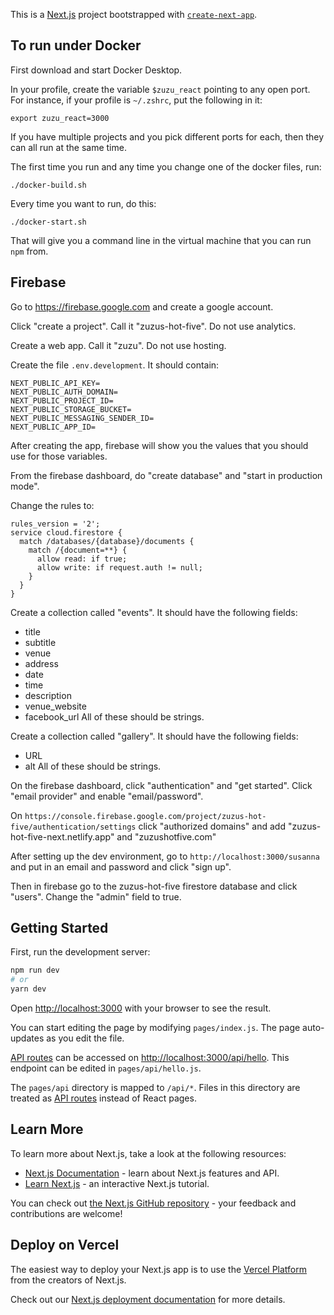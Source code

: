 This is a [Next.js](https://nextjs.org/) project bootstrapped with [`create-next-app`](https://github.com/vercel/next.js/tree/canary/packages/create-next-app).

## To run under Docker

First download and start Docker Desktop.

In your profile, create the variable `$zuzu_react` pointing to any open port. For instance, if your profile is `~/.zshrc`, put the following in it:
```
export zuzu_react=3000
```

If you have multiple projects and you pick different ports for each, then they can all run at the same time.

The first time you run and any time you change one of the docker files, run:
```
./docker-build.sh
```

Every time you want to run, do this:
```
./docker-start.sh
```
That will give you a command line in the virtual machine that you can run `npm` from.

## Firebase
Go to https://firebase.google.com and create a google account.

Click "create a project". Call it "zuzus-hot-five". Do not use analytics.

Create a web app. Call it "zuzu". Do not use hosting.

Create the file `.env.development`. It should contain:
```
NEXT_PUBLIC_API_KEY=
NEXT_PUBLIC_AUTH_DOMAIN=
NEXT_PUBLIC_PROJECT_ID=
NEXT_PUBLIC_STORAGE_BUCKET=
NEXT_PUBLIC_MESSAGING_SENDER_ID=
NEXT_PUBLIC_APP_ID=
```
After creating the app, firebase will show you the values that you should use for those variables.

From the firebase dashboard, do "create database" and "start in production mode".

Change the rules to:
```
rules_version = '2';
service cloud.firestore {
  match /databases/{database}/documents {
    match /{document=**} {
      allow read: if true;
      allow write: if request.auth != null;
    }
  }
}
```
Create a collection called "events". It should have the following fields:
* title
* subtitle
* venue
* address
* date
* time
* description
* venue_website
* facebook_url
All of these should be strings.

Create a collection called "gallery". It should have the following fields:
* URL
* alt
All of these should be strings.

On the firebase dashboard, click "authentication" and "get started".
Click "email provider" and enable "email/password".

On `https://console.firebase.google.com/project/zuzus-hot-five/authentication/settings` click "authorized domains" and add "zuzus-hot-five-next.netlify.app" and "zuzushotfive.com"

After setting up the dev environment, go to `http://localhost:3000/susanna` and put in an email and password and click "sign up".

Then in firebase go to the zuzus-hot-five firestore database and click "users". Change the "admin" field to true.

## Getting Started

First, run the development server:

```bash
npm run dev
# or
yarn dev
```

Open [http://localhost:3000](http://localhost:3000) with your browser to see the result.

You can start editing the page by modifying `pages/index.js`. The page auto-updates as you edit the file.

[API routes](https://nextjs.org/docs/api-routes/introduction) can be accessed on [http://localhost:3000/api/hello](http://localhost:3000/api/hello). This endpoint can be edited in `pages/api/hello.js`.

The `pages/api` directory is mapped to `/api/*`. Files in this directory are treated as [API routes](https://nextjs.org/docs/api-routes/introduction) instead of React pages.

## Learn More

To learn more about Next.js, take a look at the following resources:

- [Next.js Documentation](https://nextjs.org/docs) - learn about Next.js features and API.
- [Learn Next.js](https://nextjs.org/learn) - an interactive Next.js tutorial.

You can check out [the Next.js GitHub repository](https://github.com/vercel/next.js/) - your feedback and contributions are welcome!

## Deploy on Vercel

The easiest way to deploy your Next.js app is to use the [Vercel Platform](https://vercel.com/new?utm_medium=default-template&filter=next.js&utm_source=create-next-app&utm_campaign=create-next-app-readme) from the creators of Next.js.

Check out our [Next.js deployment documentation](https://nextjs.org/docs/deployment) for more details.
